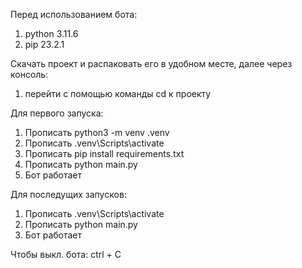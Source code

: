 Перед использованием бота:
1. python 3.11.6
2. pip 23.2.1

Скачать проект и распаковать его в удобном месте, далее через консоль:

1. перейти с помощью команды cd к проекту

Для первого запуска:
1. Прописать python3 -m venv .venv
2. Прописать .venv\Scripts\activate
3. Прописать pip install requirements.txt
4. Прописать python main.py
5. Бот работает

Для последущих запусков:
1. Прописать .venv\Scripts\activate
2. Прописать python main.py
3. Бот работает



Чтобы выкл. бота:
ctrl + C